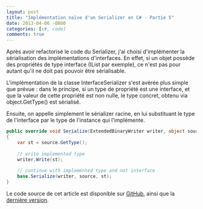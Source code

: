 ```yaml
---
layout: post
title: "Implémentation naïve d'un Serializer en C# - Partie 5"
date: 2013-04-06 -0800
categories: [c#, code]
comments: true
---
```


Après avoir refactorisé le code du Serializer, j'ai choisi d'implémenter la sérialisation des implémentations d'interfaces. En effet, si un objet possède des propriétés de type interface (IList<T> par exemple), ce n'est pas pour autant qu'il ne doit pas pouvoir être sérialisable.

L'implémentation de la classe InterfaceSerializer s'est avérée plus simple que prévue : dans le principe, si un type de propriété est une interface, et que la valeur de cette propriété est non nulle, le type concret, obtenu via object.GetType() est sérialisé.

Ensuite, on appelle simplement le sérializer racine, en lui substituant le type de l'interface par le type de l'instance qui l'implémente.

```` csharp
public override void Serialize(ExtendedBinaryWriter writer, object source, Type sourceType)
{
    var st = source.GetType();
 
    // write implemented type
    writer.Write(st);
 
    // continue with implemented type and not interface
    base.Serialize(writer, source, st);
}
````

Le code source de cet article est disponible sur [GitHub](https://github.com/mathieubrun/Cogimator.Serialization/tree/ba41e95af67c08a1f6e760c535bc99b50f9329dc), ainsi que la [dernière version](https://github.com/mathieubrun/Cogimator.Serialization).